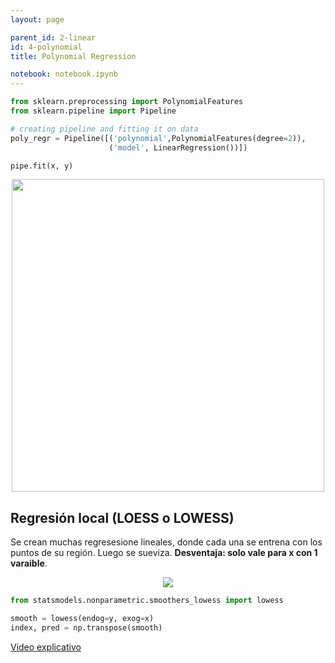 ```yaml
---
layout: page

parent_id: 2-linear
id: 4-polynomial
title: Polynomial Regression

notebook: notebook.ipynb
---
```



```python
from sklearn.preprocessing import PolynomialFeatures
from sklearn.pipeline import Pipeline

# creating pipeline and fitting it on data
poly_regr = Pipeline([('polynomial',PolynomialFeatures(degree=2)),
                      ('model', LinearRegression())])

pipe.fit(x, y)
```

<p align="center"><img src="https://cdn.analyticsvidhya.com/wp-content/uploads/2020/03/pr8.png" width="500px"></p>


## Regresión local (LOESS o LOWESS)

Se crean muchas regresesione lineales, donde cada una se entrena con los puntos de su región. Luego se sueviza. **Desventaja: solo vale para x con 1 varaible**.

<p align="center"><img src="img/lowess.png"></p>

```python
from statsmodels.nonparametric.smoothers_lowess import lowess

smooth = lowess(endog=y, exog=x)
index, pred = np.transpose(smooth)
```

[Video explicativo](https://www.youtube.com/watch?v=Vf7oJ6z2LCc)
